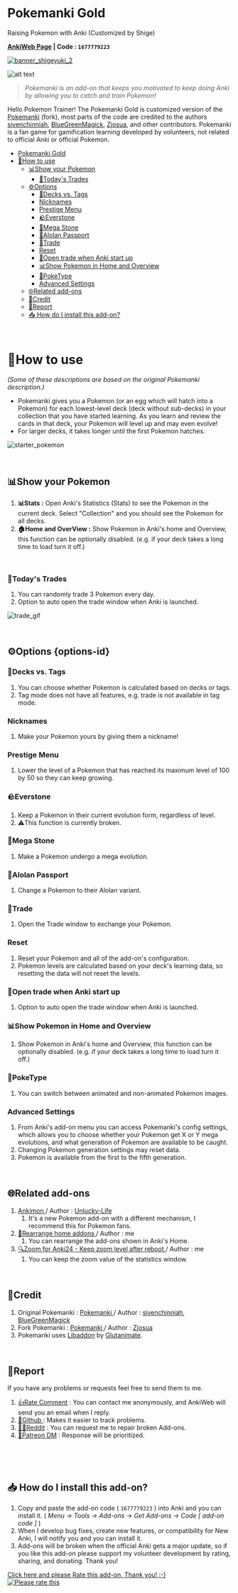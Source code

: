 # Pokemanki Gold

Raising Pokemon with Anki (Customized by Shige)<br>



**[AnkiWeb Page](https://ankiweb.net/shared/info/1677779223) | Code : `1677779223`**

[![banner_shigeyuki_2](https://github.com/shigeyukey/Pokemanki-Gold/assets/124401518/8408c164-e95c-4e40-98c1-393b03e04bcb)](https://www.patreon.com/Shigeyuki)   <br>

![alt text](images/pokemanki/pokemanki.gif)


>*Pokemanki is an add-on that keeps you motivated to keep doing Anki by allowing you to catch and train Pokemon!*<br>

Hello Pokemon Trainer! The Pokemanki Gold is customized version of the [Pokemanki](#credit) (fork), most parts of the code are credited to the authors [sivenchinniah](https://github.com/sivenchinniah), [BlueGreenMagick](https://ko-fi.com/bluegreenmagick), [Zjosua](https://github.com/zjosua), and other contributors.  Pokemanki is a fan game for gamification learning developed by volunteers, not related to official Anki or official Pokemon.<br>



- [Pokemanki Gold](#pokemanki-gold)
- [📖How to use](#how-to-use)
  - [📊Show your Pokemon](#show-your-pokemon)
    - [🤝Today's Trades](#todays-trades)
  - [⚙️Options](#️options-options-id)
    - [📁Decks vs. Tags](#decks-vs-tags)
    - [Nicknames](#nicknames)
    - [Prestige Menu](#prestige-menu)
    - [🪨Everstone](#everstone)
    - [💎Mega Stone](#mega-stone)
    - [🌴Alolan Passport](#alolan-passport)
    - [🤝Trade](#trade)
    - [Reset](#reset)
    - [🤝Open trade when Anki start up](#open-trade-when-anki-start-up)
    - [📊Show Pokemon in Home and Overview](#show-pokemon-in-home-and-overview)
    - [🎥PokeType](#poketype)
    - [Advanced Settings](#advanced-settings)
  - [🌐Related add-ons](#related-add-ons)
  - [💖Credit](#credit)
  - [🚨Report](#report)
  - [📥 How do I install this add-on?](#-how-do-i-install-this-add-on)


<br>


# 📖How to use
*(Some of these descriptions are based on the original Pokemanki description.)*

* Pokemanki gives you a Pokemon (or an egg which will hatch into a Pokemon) for each lowest-level deck (deck without sub-decks) in your collection that you have started learning. As you learn and review the cards in that deck, your Pokemon will level up and may even evolve!
* For larger decks, it takes longer until the first Pokemon hatches.

![starter_pokemon](images/pokemanki/choose_starter_pokemon.png)


<br>

## 📊Show your Pokemon

1. **📊Stats :** Open Anki's Statistics (Stats) to see the Pokemon in the current deck. Select "Collection" and you should see the Pokemon for all decks.
2. **🏠️Home and OverView :** Show Pokemon in Anki's home and Overview, this function can be optionally disabled. (e.g. if your deck takes a long time to load turn it off.)

<br>

### 🤝Today's Trades
<!-- ﾎﾟｹﾓﾝの交換 -->
1.  You can randomly trade 3 Pokemon every day.
1.  Option to auto open the trade window when Anki is launched.

![trade_gif](images/pokemanki/pokemanki_trade.gif)

<br>

<!-- ## Options -->
<!-- Pokemankiのﾒﾆｭｰ -->
## ⚙️Options {options-id}

### 📁Decks vs. Tags
1.  You can choose whether Pokemon is calculated based on decks or tags.
1.  Tag mode does not have all features, e.g. trade is not available in tag mode.

### Nicknames
1. Make your Pokemon yours by giving them a nickname!
<!-- ﾆｯｸﾈｰﾑ: ﾎﾟｹﾓﾝにﾆｯｸﾈｰﾑを付けて自分のものにしましょう！ -->

### Prestige Menu
1. Lower the level of a Pokemon that has reached its maximum level of 100 by 50 so they can keep growing.
<!-- ﾌﾟﾚｽﾃｰｼﾞﾒﾆｭｰ: ﾎﾟｹﾓﾝのﾚﾍﾞﾙを50下げて､成長を続けられるようにします｡ -->

### 🪨Everstone
1. Keep a Pokemon in their current evolution form, regardless of level.
1. ⚠️This function is currently broken.
<!-- かわらずのいし: ﾎﾟｹﾓﾝをﾚﾍﾞﾙに関係なく現在の進化形態に保ちます｡ -->

### 💎Mega Stone
1. Make a Pokemon undergo a mega evolution.
<!-- ﾒｶﾞｽﾄｰﾝ: ﾎﾟｹﾓﾝをﾒｶﾞ進化させます｡ -->

### 🌴Alolan Passport
1. Change a Pokemon to their Alolan variant.
<!-- ｱﾛｰﾗﾊﾟｽﾎﾟｰﾄ: ﾎﾟｹﾓﾝをｱﾛｰﾗのﾊﾞﾘｱﾝﾄに変更します｡ -->

### 🤝Trade
1. Open the Trade window to exchange your Pokemon.
<!-- 交換: ﾎﾟｹﾓﾝを交換するための交換ｳｨﾝﾄﾞｳを開きます｡ -->

### Reset
1. Reset your Pokemon and all of the add-on's configuration.
1. Pokemon levels are calculated based on your deck's learning data, so resetting the data will not reset the levels.
<!-- ﾘｾｯﾄ: ﾎﾟｹﾓﾝとｱﾄﾞｵﾝのすべての設定をﾘｾｯﾄします｡ -->

### 🤝Open trade when Anki start up
1. Option to auto open the trade window when Anki is launched.

### 📊Show Pokemon in Home and Overview
1. Show Pokemon in Anki's home and Overview, this function can be optionally disabled. (e.g. if your deck takes a long time to load turn it off.)

### 🎥PokeType
1. You can switch between animated and non-animated Pokemon images.


### Advanced Settings
1. From Anki's add-on menu you can access Pokemanki's config settings, which allows you to choose whether your Pokemon get X or Y mega evolutions, and what generation of Pokemon are available to be caught.
2. Changing Pokemon generation settings may reset data.
3. Pokemon is available from the first to the fifth generation.
<!-- AnkiのｱﾄﾞｵﾝﾒﾆｭｰからPokemankiの設定にｱｸｾｽでき､ﾎﾟｹﾓﾝがXまたはYのﾒｶﾞ進化をするかどうか､および捕まえることができるﾎﾟｹﾓﾝの世代を選択できます｡ -->


<br>


## 🌐Related add-ons
1. [ Ankimon ](https://ankiweb.net/shared/info/1908235722) / Author : [Unlucky-Life](https://github.com/Unlucky-Life)  
    1. It's a new Pokemon add-on with a different mechanism, I recommend this for Pokemon fans.
1. [📌Rearrange home addons ](https://ankiweb.net/shared/info/1797615099) / Author : me  
    1. You can rearrange the add-ons shown in Anki's Home.
2. [🔍️Zoom for Anki24 - Keep zoom level after reboot ](https://ankiweb.net/shared/info/1923741581) / Author : me  
   1. You can keep the zoom value of the statistics window.



<br>

## 💖Credit


 1. Original Pokemanki : [Pokemanki ](https://ankiweb.net/shared/info/633922407) / Author : [sivenchinniah](https://github.com/sivenchinniah), [BlueGreenMagick](https://ko-fi.com/bluegreenmagick)  
 1. Fork Pokemanki : [Pokemanki ](https://ankiweb.net/shared/info/1041307953) / Author : [Zjosua](https://github.com/zjosua)
 1.  Pokemanki uses [Libaddon](https://github.com/glutanimate/anki-libaddon/) by [Glutanimate](https://glutanimate.com/tip-jar/).  


<br>

## 🚨Report

If you have any problems or requests feel free to send them to me.

  1. <a href="https://ankiweb.net/shared/review/1677779223" target="_blank">👍️Rate Comment</a> : You can contact me anonymously, and AnkiWeb will send you an email when I reply.
  3. <a href="https://github.com/shigeyukey/Pokemanki-Gold/issues" target="_blank">🐙Github </a> : Makes it easier to track problems.
  2. <a href="https://www.reddit.com/r/Anki/comments/1b0eybn/simple_fix_of_broken_addons_for_the_latest_anki/" target="_blank">👩‍🚀Reddit</a> : You can request me to repair broken Add-ons.
  4. <a href="https://www.patreon.com/Shigeyuki" target="_blank">💖Patreon DM</a> : Response will be prioritized.



<br><br><br>


## 📥 How do I install this add-on?
1. Copy and paste the add-on code ( `1677779223` )  into Anki and you can install it. ( *Menu -> Tools -> Add-ons -> Get Add-ons -> Code \[ add-on code ]* )
2. When I develop bug fixes, create new features, or compatibility for New Anki, I will notify you and you can install it.
3. Add-ons will be broken when the official Anki gets a major update, so if you like this add-on please support my volunteer development by rating, sharing, and donating. Thank you!

[Click here and please Rate this add-on, Thank you! :-) <br>
 ![Please rate this](https://raw.githubusercontent.com/shigeyukey/my_addons/main/media_files/rate_this.gif)](https://ankiweb.net/shared/review/1677779223)

